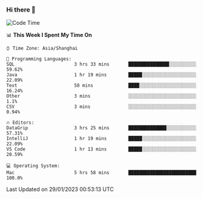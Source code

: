 ### Hi there 👋


<!--START_SECTION:waka-->
![Code Time](http://img.shields.io/badge/Code%20Time-995%20hrs%2048%20mins-blue)

📊 **This Week I Spent My Time On** 

```text
⌚︎ Time Zone: Asia/Shanghai

💬 Programming Languages: 
SQL                      3 hrs 33 mins       ███████████████░░░░░░░░░░   59.62% 
Java                     1 hr 19 mins        █████░░░░░░░░░░░░░░░░░░░░   22.09% 
Text                     58 mins             ████░░░░░░░░░░░░░░░░░░░░░   16.24% 
Other                    3 mins              ░░░░░░░░░░░░░░░░░░░░░░░░░   1.1% 
CSV                      3 mins              ░░░░░░░░░░░░░░░░░░░░░░░░░   0.94%

🔥 Editors: 
DataGrip                 3 hrs 25 mins       ██████████████░░░░░░░░░░░   57.31% 
IntelliJ                 1 hr 19 mins        █████░░░░░░░░░░░░░░░░░░░░   22.09% 
VS Code                  1 hr 13 mins        █████░░░░░░░░░░░░░░░░░░░░   20.59%

💻 Operating System: 
Mac                      5 hrs 58 mins       █████████████████████████   100.0%

```


 Last Updated on 29/01/2023 00:53:13 UTC
<!--END_SECTION:waka-->

<!--
**SillyPasty/SillyPasty** is a ✨ _special_ ✨ repository because its `README.md` (this file) appears on your GitHub profile.

Here are some ideas to get you started:

- 🔭 I’m currently working on ...
- 🌱 I’m currently learning ...
- 👯 I’m looking to collaborate on ...
- 🤔 I’m looking for help with ...
- 💬 Ask me about ...
- 📫 How to reach me: ...
- 😄 Pronouns: ...
- ⚡ Fun fact: ...
-->



